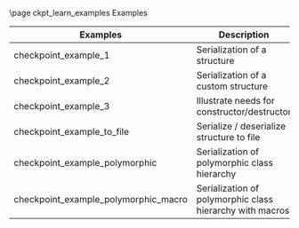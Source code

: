\page ckpt_learn_examples Examples

| Examples    | Description | Link |
| ----------- | ----------- | ---- |
| checkpoint_example_1 | Serialization of a structure | \subpage ckpt_learn_ex1 |
| checkpoint_example_2 | Serialization of a custom structure | \subpage ckpt_learn_ex2 |
| checkpoint_example_3 | Illustrate needs for constructor/destructor | \subpage ckpt_learn_ex3 |
| checkpoint_example_to_file | Serialize / deserialize structure to file | \subpage ckpt_learn_ex_tofile |
| checkpoint_example_polymorphic | Serialization of polymorphic class hierarchy | \subpage ckpt_learn_example_polymorphic |
| checkpoint_example_polymorphic_macro | Serialization of polymorphic class hierarchy with macros | \subpage ckpt_learn_example_polymorphic_macro |

